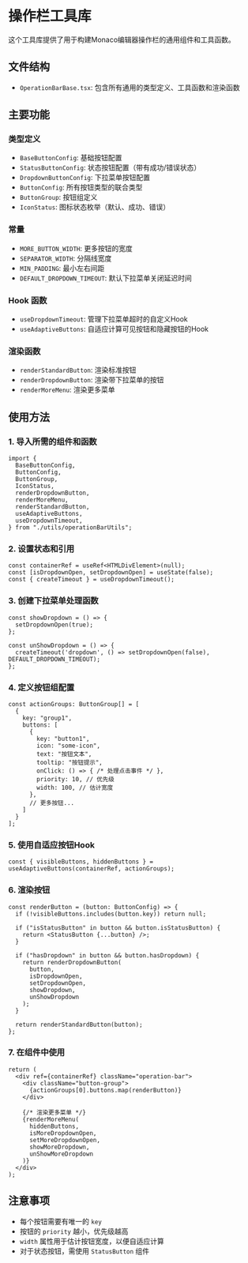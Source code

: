 # 操作栏工具库

这个工具库提供了用于构建Monaco编辑器操作栏的通用组件和工具函数。

## 文件结构

- `OperationBarBase.tsx`: 包含所有通用的类型定义、工具函数和渲染函数

## 主要功能

### 类型定义

- `BaseButtonConfig`: 基础按钮配置
- `StatusButtonConfig`: 状态按钮配置（带有成功/错误状态）
- `DropdownButtonConfig`: 下拉菜单按钮配置
- `ButtonConfig`: 所有按钮类型的联合类型
- `ButtonGroup`: 按钮组定义
- `IconStatus`: 图标状态枚举（默认、成功、错误）

### 常量

- `MORE_BUTTON_WIDTH`: 更多按钮的宽度
- `SEPARATOR_WIDTH`: 分隔线宽度
- `MIN_PADDING`: 最小左右间距
- `DEFAULT_DROPDOWN_TIMEOUT`: 默认下拉菜单关闭延迟时间

### Hook 函数

- `useDropdownTimeout`: 管理下拉菜单超时的自定义Hook
- `useAdaptiveButtons`: 自适应计算可见按钮和隐藏按钮的Hook

### 渲染函数

- `renderStandardButton`: 渲染标准按钮
- `renderDropdownButton`: 渲染带下拉菜单的按钮
- `renderMoreMenu`: 渲染更多菜单

## 使用方法

### 1. 导入所需的组件和函数

```tsx
import {
  BaseButtonConfig,
  ButtonConfig,
  ButtonGroup,
  IconStatus,
  renderDropdownButton,
  renderMoreMenu,
  renderStandardButton,
  useAdaptiveButtons,
  useDropdownTimeout,
} from "./utils/operationBarUtils";
```

### 2. 设置状态和引用

```tsx
const containerRef = useRef<HTMLDivElement>(null);
const [isDropdownOpen, setDropdownOpen] = useState(false);
const { createTimeout } = useDropdownTimeout();
```

### 3. 创建下拉菜单处理函数

```tsx
const showDropdown = () => {
  setDropdownOpen(true);
};

const unShowDropdown = () => {
  createTimeout('dropdown', () => setDropdownOpen(false), DEFAULT_DROPDOWN_TIMEOUT);
};
```

### 4. 定义按钮组配置

```tsx
const actionGroups: ButtonGroup[] = [
  {
    key: "group1",
    buttons: [
      {
        key: "button1",
        icon: "some-icon",
        text: "按钮文本",
        tooltip: "按钮提示",
        onClick: () => { /* 处理点击事件 */ },
        priority: 10, // 优先级
        width: 100, // 估计宽度
      },
      // 更多按钮...
    ]
  }
];
```

### 5. 使用自适应按钮Hook

```tsx
const { visibleButtons, hiddenButtons } = useAdaptiveButtons(containerRef, actionGroups);
```

### 6. 渲染按钮

```tsx
const renderButton = (button: ButtonConfig) => {
  if (!visibleButtons.includes(button.key)) return null;
  
  if ("isStatusButton" in button && button.isStatusButton) {
    return <StatusButton {...button} />;
  }
  
  if ("hasDropdown" in button && button.hasDropdown) {
    return renderDropdownButton(
      button,
      isDropdownOpen,
      setDropdownOpen,
      showDropdown,
      unShowDropdown
    );
  }
  
  return renderStandardButton(button);
};
```

### 7. 在组件中使用

```tsx
return (
  <div ref={containerRef} className="operation-bar">
    <div className="button-group">
      {actionGroups[0].buttons.map(renderButton)}
    </div>
    
    {/* 渲染更多菜单 */}
    {renderMoreMenu(
      hiddenButtons,
      isMoreDropdownOpen,
      setMoreDropdownOpen,
      showMoreDropdown,
      unShowMoreDropdown
    )}
  </div>
);
```

## 注意事项

- 每个按钮需要有唯一的 `key`
- 按钮的 `priority` 越小，优先级越高
- `width` 属性用于估计按钮宽度，以便自适应计算
- 对于状态按钮，需使用 `StatusButton` 组件 